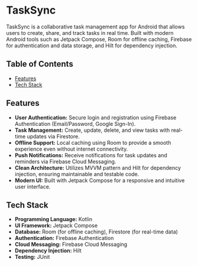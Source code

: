 # TaskSync

TaskSync is a collaborative task management app for Android that allows users to create, share, and track tasks in real time. Built with modern Android tools such as Jetpack Compose, Room for offline caching, Firebase for authentication and data storage, and Hilt for dependency injection.

## Table of Contents
- [Features](#features)
- [Tech Stack](#tech-stack)

## Features
- **User Authentication:** Secure login and registration using Firebase Authentication (Email/Password, Google Sign-In).
- **Task Management:** Create, update, delete, and view tasks with real-time updates via Firestore.
- **Offline Support:** Local caching using Room to provide a smooth experience even without internet connectivity.
- **Push Notifications:** Receive notifications for task updates and reminders via Firebase Cloud Messaging.
- **Clean Architecture:** Utilizes MVVM pattern and Hilt for dependency injection, ensuring maintainable and testable code.
- **Modern UI:** Built with Jetpack Compose for a responsive and intuitive user interface.

## Tech Stack
- **Programming Language:** Kotlin
- **UI Framework:** Jetpack Compose
- **Database:** Room (for offline caching), Firestore (for real-time data)
- **Authentication:** Firebase Authentication
- **Cloud Messaging:** Firebase Cloud Messaging
- **Dependency Injection:** Hilt
- **Testing:** JUnit